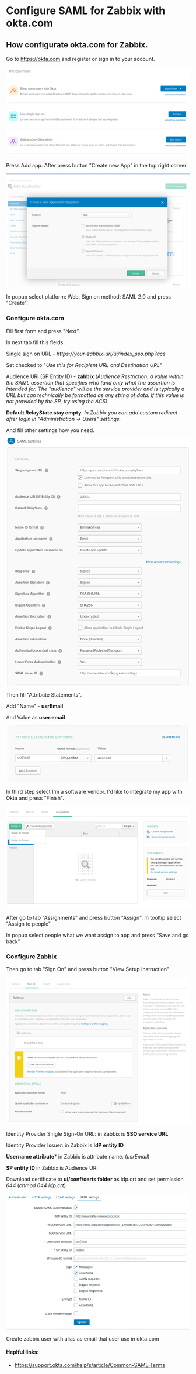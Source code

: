 
# Configure SAML for Zabbix with okta.com

## How configurate okta.com for Zabbix.

Go to https://okta.com and register or sign in to your account.


![](https://raw.githubusercontent.com/catsAND/zabbix-saml/master/1.png)


Press Add app. After press button "Create new App" in the top right corner. 


![](https://raw.githubusercontent.com/catsAND/zabbix-saml/master/3.png)


In popup select platform: Web, Sign on method: SAML 2.0 and press "Create".

### Configure okta.com

Fill first form and press "Next".


In next tab fill this fields:

Single sign on URL - *https://your-zabbix-url/ui/index_sso.php?acs*

Set checked to "_Use this for Recipient URL and Destination URL_"

Audience URI (SP Entity ID) - **zabbix** *(Audience Restriction: a value within the SAML assertion that specifies who (and only who) the assertion is intended for. The "audience" will be the service provider and is typically a URL but can technically be formatted as any string of data. If this value is not provided by the SP, try using the ACS)*

**Default RelayState stay empty.** *In Zabbix you can add custom redirect after login in "Administration -> Users" settings.*

And fill other settings how you need.


![](https://raw.githubusercontent.com/catsAND/zabbix-saml/master/6.png)


Then fill "Attribute Statements".

Add "Name" - **usrEmail**

And Value as **user.email**


![](https://raw.githubusercontent.com/catsAND/zabbix-saml/master/7.png)


In third step select I'm a software vendor. I'd like to integrate my app with Okta and press "Finish".


![](https://raw.githubusercontent.com/catsAND/zabbix-saml/master/5.png)


After go to tab "Assignments" and press button "Assign". In tooltip select "Assign to people"

In popup select people what we want assign to app and press "Save and go back"

### Configure Zabbix

Then go to tab "Sign On" and press button "View Setup Instruction"


![](https://raw.githubusercontent.com/catsAND/zabbix-saml/master/4.png)


Identity Provider Single Sign-On URL: in Zabbix is **SSO service URL**

Identity Provider Issuer: in Zabbix is **IdP entity ID**

**Username attribute*** in Zabbix  is attribute name. (*usrEmail*)

**SP entity ID** in Zabbix is Audience URI

Download certificate to **ui/conf/certs folder** as idp.crt and set permission *644* (*chmod 644 idp.crt*)

![](https://raw.githubusercontent.com/catsAND/zabbix-saml/master/8.png)

Create zabbix user with alias as email that user use in okta.com


#### Heplful links:
- https://support.okta.com/help/s/article/Common-SAML-Terms
